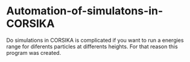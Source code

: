 # Automation-of-simulatons-in-CORSIKA
Do simulations in CORSIKA is complicated if you want to run a energies range for diferents particles at differents heights. For that reason this program was created.
